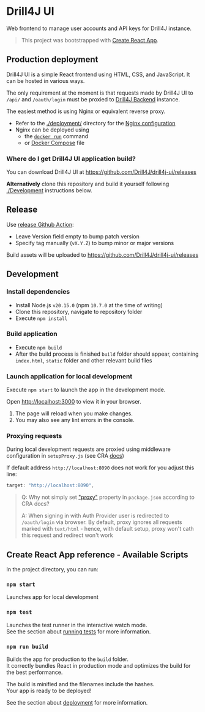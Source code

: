 # Drill4J UI

Web frontend to manage user accounts and API keys for Drill4J instance.  

> This project was bootstrapped with [Create React App](https://github.com/facebook/create-react-app).

## Production deployment

Drill4J UI is a simple React frontend using HTML, CSS, and JavaScript. It can be hosted in various ways.

The only requirement at the moment is that requests made by Drill4J UI to `/api/` and `/oauth/login` must be proxied to [Drill4J Backend](https://github.com/Drill4J/admin) instance.

The easiest method is using Nginx or equivalent reverse proxy.

- Refer to the [./deployment/](./deployment/) directory for the [Nginx configuration](./deployment/nginx.conf)
- Nginx can be deployed using
    - the [`docker run`](./deployment/docker-run.sh) command
    - or [Docker Compose](./deployment/docker-compose.yml) file

### Where do I get Drill4J UI application build?

You can download Drill4J UI at https://github.com/Drill4J/drill4j-ui/releases 

__Alternatively__  clone this repository and build it yourself following [./Development](#development) instructions below.

## Release

Use [release Github Action](https://github.com/Drill4J/drill4j-ui/actions/workflows/release.yml):
- Leave Version field empty to bump patch version
- Specify tag manually (`vX.Y.Z`) to bump minor or major versions

Build assets will be uploaded to https://github.com/Drill4J/drill4j-ui/releases

## Development

### Install dependencies

- Install Node.js `v20.15.0` (npm `10.7.0` at the time of writing)
- Clone this repository, navigate to repository folder
- Execute `npm install`

### Build application

- Execute `npm build`
- After the build process is finished `build` folder should appear, containing `index.html`, `static` folder and other relevant build files

### Launch application for local development

Execute `npm start` to launch the app in the development mode.

Open [http://localhost:3000](http://localhost:3000) to view it in your browser.

1. The page will reload when you make changes.
2. You may also see any lint errors in the console.

### Proxying requests

During local development requests are proxied using middleware configuration in `setupProxy.js` (see CRA [docs](https://create-react-app.dev/docs/proxying-api-requests-in-development/#configuring-the-proxy-manually))

If default address `http://localhost:8090` does not work for you adjust this line:
```javascript
target: "http://localhost:8090",
```

> Q: Why not simply set ["proxy"](https://create-react-app.dev/docs/proxying-api-requests-in-development/) property in `package.json` according to CRA docs?
> 
> A: When signing in with Auth Provider user is redirected to `/oauth/login` via browser. By default, proxy ignores all requests marked with `text/html` - hence, with default setup, proxy won't cath this request and redirect won't work 

## Create React App reference - Available Scripts

In the project directory, you can run:
### `npm start`

Launches app for local development

### `npm test`

Launches the test runner in the interactive watch mode.\
See the section about [running tests](https://facebook.github.io/create-react-app/docs/running-tests) for more information.

### `npm run build`

Builds the app for production to the `build` folder.\
It correctly bundles React in production mode and optimizes the build for the best performance.

The build is minified and the filenames include the hashes.\
Your app is ready to be deployed!

See the section about [deployment](https://facebook.github.io/create-react-app/docs/deployment) for more information.
